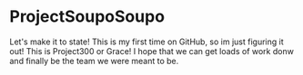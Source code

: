 # ProjectSoupoSoupo
Let's make it to state!
This is my first time on GitHub, so im just figuring it out! This is Project300 or Grace! I hope that we can get loads of work donw and finally be the team we were meant to be.
